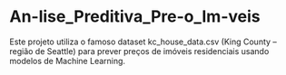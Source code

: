 # An-lise_Preditiva_Pre-o_Im-veis
Este projeto utiliza o famoso dataset kc_house_data.csv (King County – região de Seattle) para prever preços de imóveis residenciais usando modelos de Machine Learning.
